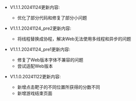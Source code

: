 - V1.1.1.20241124更新内容:
  - 优化了部分代码和修复了部分小问题

- V1.1.1.20241124_pre2更新内容:
  - 将线程替换成协程，解决Web无法使用多线程和异步的问题

- V1.1.1.20241124_pre1更新内容:
  - 修复了Web版本字体不兼容的问题
  - 尝试适配Web版本

- V1.1.0.20241122更新内容:
  - 新增点击靶子的不同位置所获得的分数不同
  - 新增游戏结束页面
